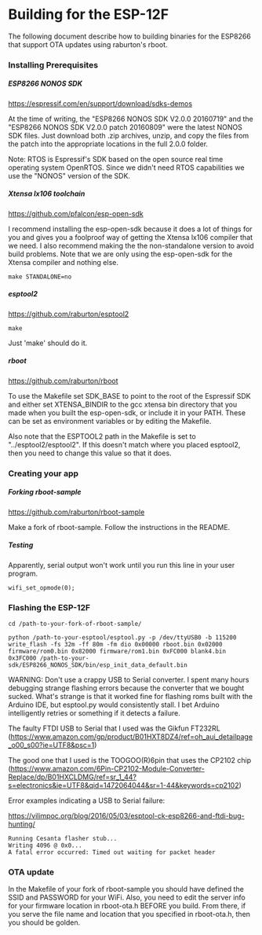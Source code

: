 # Building for the ESP-12F

The following document describe how to building binaries for the ESP8266 that support OTA updates using raburton's rboot.

### Installing Prerequisites

##### ESP8266 NONOS SDK

https://espressif.com/en/support/download/sdks-demos

At the time of writing, the "ESP8266 NONOS SDK V2.0.0 20160719" and the "ESP8266 NONOS SDK V2.0.0 patch 20160809" were the latest NONOS SDK files. Just download both .zip archives, unzip, and copy the files from the patch into the appropriate locations in the full 2.0.0 folder.

Note: RTOS is Espressif's SDK based on the open source real time operating system OpenRTOS. Since we didn't need RTOS capabilities we use the "NONOS" version of the SDK.

##### Xtensa lx106 toolchain

https://github.com/pfalcon/esp-open-sdk

I recommend installing the esp-open-sdk because it does a lot of things for you and gives you a foolproof way of getting the Xtensa lx106 compiler that we need. I also recommend making the the non-standalone version to avoid build problems. Note that we are only using the esp-open-sdk for the Xtensa compiler and nothing else.

```
make STANDALONE=no
```

##### esptool2

https://github.com/raburton/esptool2

```
make
```

Just 'make' should do it.

##### rboot

https://github.com/raburton/rboot

To use the Makefile set SDK_BASE to point to the root of the Espressif SDK and either set XTENSA_BINDIR to the gcc xtensa bin directory that you made when you built the esp-open-sdk, or include it in your PATH. These can be set as environment variables or by editing the Makefile.

Also note that the ESPTOOL2 path in the Makefile is set to "../esptool2/esptool2". If this doesn't match where you placed esptool2, then you need to change this value so that it does.

### Creating your app

##### Forking rboot-sample

https://github.com/raburton/rboot-sample

Make a fork of rboot-sample. Follow the instructions in the README.

##### Testing

Apparently, serial output won't work until you run this line in your user program.

```
wifi_set_opmode(0);
```

### Flashing the ESP-12F

```
cd /path-to-your-fork-of-rboot-sample/

python /path-to-your-esptool/esptool.py -p /dev/ttyUSB0 -b 115200 write_flash -fs 32m -ff 80m -fm dio 0x00000 rboot.bin 0x02000 firmware/rom0.bin 0x82000 firmware/rom1.bin 0xFC000 blank4.bin 0x3FC000 /path-to-your-sdk/ESP8266_NONOS_SDK/bin/esp_init_data_default.bin
```

WARNING: Don't use a crappy USB to Serial converter. I spent many hours debugging strange flashing errors because the converter that we bought sucked. What's strange is that it worked fine for flashing roms built with the Arduino IDE, but esptool.py would consistently stall. I bet Arduino intelligently retries or something if it detects a failure.

The faulty FTDI USB to Serial that I used was the Gikfun FT232RL (https://www.amazon.com/gp/product/B01HXT8DZ4/ref=oh_aui_detailpage_o00_s00?ie=UTF8&psc=1)

The good one that I used is the TOOGOO(R)6pin that uses the CP2102 chip (https://www.amazon.com/6Pin-CP2102-Module-Converter-Replace/dp/B01HXCLDMG/ref=sr_1_44?s=electronics&ie=UTF8&qid=1472064044&sr=1-44&keywords=cp2102)

Error examples indicating a USB to Serial failure:

https://vilimpoc.org/blog/2016/05/03/esptool-ck-esp8266-and-ftdi-bug-hunting/

```
Running Cesanta flasher stub... 
Writing 4096 @ 0x0... 
A fatal error occurred: Timed out waiting for packet header
```

### OTA update

In the Makefile of your fork of rboot-sample you should have defined the SSID and PASSWORD for your WiFi. Also, you need to edit the server info for your firmware location in rboot-ota.h BEFORE you build. From there, if you serve the file name and location that you specified in rboot-ota.h, then you should be golden.
